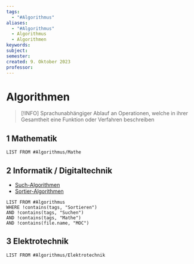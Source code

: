 ```yaml
---
tags:
  - "#Algorithmus"
aliases:
  - "#Algorithmus"
  - Algorithmus
  - Algorithmen
keywords: 
subject: 
semester: 
created: 9. Oktober 2023
professor:
---
```

 

# Algorithmen

> [!INFO] Sprachunabhängiger Ablauf an Operationen, welche in ihrer Gesamtheit eine Funktion oder Verfahren beschreiben 

## 1 Mathematik

```dataview
LIST FROM #Algorithmus/Mathe 
```

## 2 Informatik / Digitaltechnik

- [Such-Algorithmen](DS-Algo/{MOC}%20Suchen.md)
- [Sortier-Algorithmen](DS-Algo/{MOC}%20Sortieren.md)

```dataview
LIST FROM #Algorithmus 
WHERE !contains(tags, "Sortieren")
AND !contains(tags, "Suchen")
AND !contains(tags, "Mathe")
AND !contains(file.name, "MOC")
```

## 3 Elektrotechnik

```dataview
LIST FROM #Algorithmus/Elektrotechnik 
```
